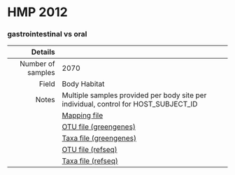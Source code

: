 # HMP 2012

### gastrointestinal vs oral


| Details        |             |
| -------------: |-------------|
| Number of samples | 2070
| Field | Body Habitat
| Notes | Multiple samples provided per body site per individual, control for HOST_SUBJECT_ID
| | [Mapping file]()
| | [OTU file (greengenes)]()
| | [Taxa file (greengenes)]()
| | [OTU file (refseq)]()
| | [Taxa file (refseq)]()
